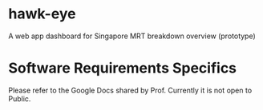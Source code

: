 # hawk-eye
A web app dashboard for Singapore MRT breakdown overview (prototype)

# Software Requirements Specifics

Please refer to the Google Docs shared by Prof. Currently it is not open to Public.

